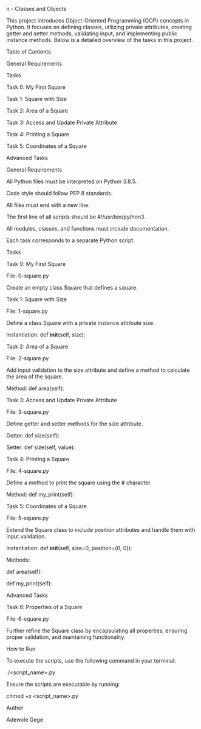 
n - Classes and Objects

This project introduces Object-Oriented Programming (OOP) concepts in Python. It focuses on defining classes, utilizing private attributes, creating getter and setter methods, validating input, and implementing public instance methods. Below is a detailed overview of the tasks in this project.

Table of Contents

General Requirements

Tasks

Task 0: My First Square

Task 1: Square with Size

Task 2: Area of a Square

Task 3: Access and Update Private Attribute

Task 4: Printing a Square

Task 5: Coordinates of a Square

Advanced Tasks

General Requirements

All Python files must be interpreted on Python 3.8.5.

Code style should follow PEP 8 standards.

All files must end with a new line.

The first line of all scripts should be #!/usr/bin/python3.

All modules, classes, and functions must include documentation.

Each task corresponds to a separate Python script.

Tasks

Task 0: My First Square

File: 0-square.py

Create an empty class Square that defines a square.

Task 1: Square with Size

File: 1-square.py

Define a class Square with a private instance attribute size.

Instantiation: def __init__(self, size):

Task 2: Area of a Square

File: 2-square.py

Add input validation to the size attribute and define a method to calculate the area of the square.

Method: def area(self):

Task 3: Access and Update Private Attribute

File: 3-square.py

Define getter and setter methods for the size attribute.

Getter: def size(self):

Setter: def size(self, value):

Task 4: Printing a Square

File: 4-square.py

Define a method to print the square using the # character.

Method: def my_print(self):

Task 5: Coordinates of a Square

File: 5-square.py

Extend the Square class to include position attributes and handle them with input validation.

Instantiation: def __init__(self, size=0, position=(0, 0)):

Methods:

def area(self):

def my_print(self):

Advanced Tasks

Task 6: Properties of a Square

File: 6-square.py

Further refine the Square class by encapsulating all properties, ensuring proper validation, and maintaining functionality.

How to Run

To execute the scripts, use the following command in your terminal:

./<script_name>.py

Ensure the scripts are executable by running:

chmod +x <script_name>.py

Author

Adewole Gege

